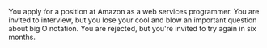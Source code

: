 
You apply for a position at Amazon as a web services programmer. You are invited to interview, but you lose your cool and blow an important question about big O notation. You are rejected, but you're invited to try again in six months.
